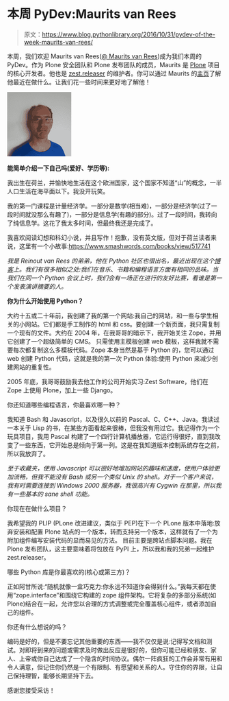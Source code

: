 # 本周 PyDev:Maurits van Rees

> 原文：<https://www.blog.pythonlibrary.org/2016/10/31/pydev-of-the-week-maurits-van-rees/>

本周，我们欢迎 Maurits van Rees([@ Maurits van Rees](https://twitter.com/mauritsvanrees))成为我们本周的 PyDev。作为 Plone 安全团队和 Plone 发布团队的成员，Maurits 是 [Plone](https://plone.org/) 项目的核心开发者。他也是 [zest.releaser](https://pypi.python.org/pypi/zest.releaser) 的维护者。你可以通过 Maurits 的[主页](http://maurits.vanrees.org/)了解他最近在做什么。让我们花一些时间来更好地了解他！

![maurits_sm](img/5ebd4326d8a11f11ef3562162606fc12.png)

**能简单介绍一下自己吗(爱好、学历等):**

我出生在荷兰，并愉快地生活在这个欧洲国家，这个国家不知道“山”的概念，一半人口生活在海平面以下。我没开玩笑。

我的第一门课程是计量经济学。一部分是数学(相当难)，一部分是经济学(过了一段时间就没那么有趣了)，一部分是信息学(有趣的部分)。过了一段时间，我转向了纯信息学。这花了我太多时间，但最终我还是完成了。

我喜欢阅读幻想和科幻小说，并且写作！抱歉，没有英文版，但对于荷兰读者来说，这里有一个小故事:[https://www.smashwords.com/boo<wbr>ks/view/517741](https://www.smashwords.com/books/view/517741)

*我是 Reinout van Rees 的弟弟，他在 Python 社区也很出名，最近出现在这个[博客](https://www.blog.pythonlibrary.org/2016/09/05/pydev-of-the-week-reinout-van-rees/)上。我们有很多相似之处:我们在音乐、书籍和编程语言方面有相同的品味。当我们在同一个 Python 会议上时，我们会有一场正在进行的友好比赛，看谁是第一个发表演讲摘要的人。*

**你为什么开始使用 Python？**

大约十五或二十年前，我创建了我的第一个网站:我自己的网站，和一些与学生相关的小网站。它们都是手工制作的 html 和 css。要创建一个新页面，我只需复制一个现有的文件。大约在 2004 年，在我哥哥的暗示下，我开始关注 Zope，并用它创建了一个超级简单的 CMS。 只需使用主模板创建 web 模板，这样我就不需要每次都复制这么多模板代码。Zope 本身当然是基于 Python 的，您可以通过 web 创建 Python 代码，这就是我的第一次 Python 体验:使用 Python 来减少创建网站的重复性。

2005 年底，我哥哥鼓励我去他工作的公司开始实习:Zest Software，他们在 Zope 上使用 Plone，加上一些 Django。

你还知道哪些编程语言，你最喜欢哪一种？

我知道 Bash 和 Javascript，以及很久以前的 Pascal、C、C++、Java。我读过一本关于 Lisp 的书，在某些方面看起来很棒，但我没有用过它。我记得作为一个玩具项目，我用 Pascal 构建了一个四行计算机播放器，它运行得很好，直到我改变了一些东西，它开始总是倾向于第一列。这是在我知道版本控制系统存在之前，所以我放弃了。

*至于收藏夹，使用 Javascript 可以很好地增加网站的趣味和速度，使用户体验更加流畅，但我不能没有 Bash 或另一个类似 Unix 的 shell。对于一个客户来说，我有时需要连接到 Windows 2000 服务器，我很高兴有 Cygwin 在那里，所以我有一些基本的 sane shell 功能。*

你现在在做什么项目？

我希望我的 PLIP (PLone 改进建议，类似于 PEP)在下一个 PLone 版本中落地:放弃安装和配置 Plone 站点的一个版本，转而支持另一个版本，这样就有了一个为附加组件编写安装代码的显而易见的方法。 目前主要是跨站点脚本问题。我在 Plone 发布团队，这主要意味着将包放在 PyPI 上，所以我和我的兄弟一起维护 zest.releaser。

哪些 Python 库是你最喜欢的(核心或第三方)？

正如阿甘所说:“随机就像一盒巧克力:你永远不知道你会得到什么。”我每天都在使用“zope.interface”和围绕它构建的 zope 组件架构。它将复杂的多部分系统(如 Plone)结合在一起，允许您以合理的方式调整或完全覆盖核心组件，或者添加自己的组件。

你还有什么想说的吗？

编码是好的，但是不要忘记其他重要的东西——我不仅仅是说:记得写文档和测试。对即将到来的问题或需求及时做出反应是很好的，但你可能已经和朋友、家人、上帝或你自己达成了一个隐含的时间协议。偶尔一阵疯狂的工作会非常有用和令人满意，但记住你仍然是一个有限制、有愿望和关系的人。守住你的界限，让自己保持理智，能够长期坚持下去。

感谢您接受采访！